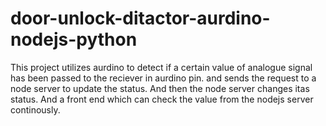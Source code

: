 # door-unlock-ditactor-aurdino-nodejs-python
This project utilizes aurdino to detect if a certain value of analogue signal has been passed to the reciever in aurdino pin. and sends the request to a node server to update the status. And then the node server changes itas status. And a front end which can check the value from the nodejs server continously. 
